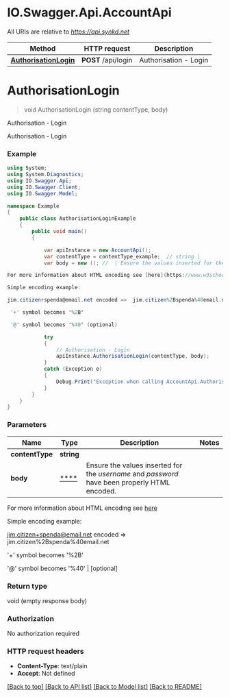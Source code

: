 # IO.Swagger.Api.AccountApi

All URIs are relative to *https://api.synkd.net*

Method | HTTP request | Description
------------- | ------------- | -------------
[**AuthorisationLogin**](AccountApi.md#authorisationlogin) | **POST** /api/login | Authorisation - Login

<a name="authorisationlogin"></a>
# **AuthorisationLogin**
> void AuthorisationLogin (string contentType,  body)

Authorisation - Login

Authorisation - Login

### Example
```csharp
using System;
using System.Diagnostics;
using IO.Swagger.Api;
using IO.Swagger.Client;
using IO.Swagger.Model;

namespace Example
{
    public class AuthorisationLoginExample
    {
        public void main()
        {

            var apiInstance = new AccountApi();
            var contentType = contentType_example;  // string | 
            var body = new (); //  | Ensure the values inserted for the _username_ and _password_ have been properly HTML encoded. 

For more information about HTML encoding see [here](https://www.w3schools.com/tags/ref_urlencode.asp)

Simple encoding example: 

jim.citizen+spenda@email.net encoded =>  jim.citizen%2Bspenda%40email.net 

 '+' symbol becomes '%2B' 

 '@' symbol becomes '%40' (optional) 

            try
            {
                // Authorisation - Login
                apiInstance.AuthorisationLogin(contentType, body);
            }
            catch (Exception e)
            {
                Debug.Print("Exception when calling AccountApi.AuthorisationLogin: " + e.Message );
            }
        }
    }
}
```

### Parameters

Name | Type | Description  | Notes
------------- | ------------- | ------------- | -------------
 **contentType** | **string**|  | 
 **body** | [****](.md)| Ensure the values inserted for the _username_ and _password_ have been properly HTML encoded. 

For more information about HTML encoding see [here](https://www.w3schools.com/tags/ref_urlencode.asp)

Simple encoding example: 

jim.citizen+spenda@email.net encoded &#x3D;&gt;  jim.citizen%2Bspenda%40email.net 

 &#x27;+&#x27; symbol becomes &#x27;%2B&#x27; 

 &#x27;@&#x27; symbol becomes &#x27;%40&#x27; | [optional] 

### Return type

void (empty response body)

### Authorization

No authorization required

### HTTP request headers

 - **Content-Type**: text/plain
 - **Accept**: Not defined

[[Back to top]](#) [[Back to API list]](../README.md#documentation-for-api-endpoints) [[Back to Model list]](../README.md#documentation-for-models) [[Back to README]](../README.md)


